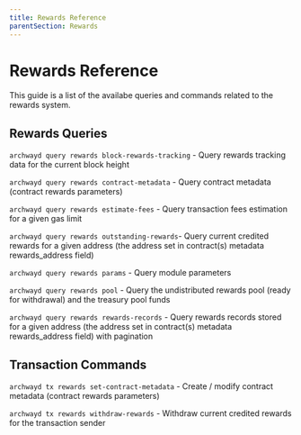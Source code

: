 ```yaml
---
title: Rewards Reference
parentSection: Rewards
---
```


# Rewards Reference

This guide is a list of the availabe queries and commands related to the rewards system.

## Rewards Queries

`archwayd query rewards block-rewards-tracking` - Query rewards tracking data for the current block height

`archwayd query rewards contract-metadata` - Query contract metadata (contract rewards parameters)

`archwayd query rewards estimate-fees` - Query transaction fees estimation for a given gas limit

`archwayd query rewards outstanding-rewards`- Query current credited rewards for a given address (the address set in contract(s) metadata rewards_address field)

`archwayd query rewards params` - Query module parameters

`archwayd query rewards pool` - Query the undistributed rewards pool (ready for withdrawal) and the treasury pool funds

`archwayd query rewards rewards-records` - Query rewards records stored for a given address (the address set in contract(s) metadata rewards_address field) with pagination

## Transaction Commands

`archwayd tx rewards set-contract-metadata` - Create / modify contract metadata (contract rewards parameters)

`archwayd tx rewards withdraw-rewards` - Withdraw current credited rewards for the transaction sender
